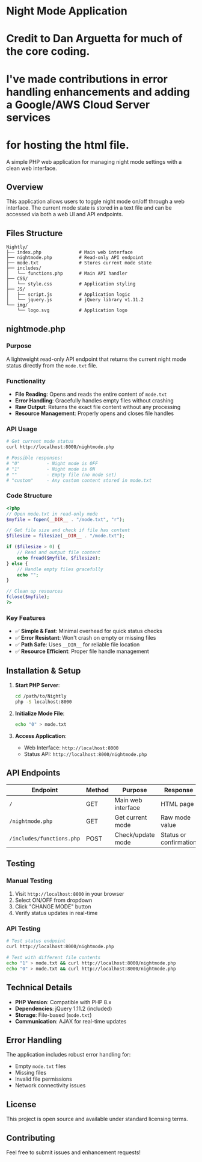 # Night Mode Application
# Credit to Dan Arguetta for much of the core coding.
# I've made contributions in error handling enhancements and adding a Google/AWS Cloud Server services
# for hosting the html file.
A simple PHP web application for managing night mode settings with a clean web interface.

## Overview

This application allows users to toggle night mode on/off through a web interface. The current mode state is stored in a text file and can be accessed via both a web UI and API endpoints.

## Files Structure

```
Nightly/
├── index.php              # Main web interface
├── nightmode.php          # Read-only API endpoint
├── mode.txt               # Stores current mode state
├── includes/
│   └── functions.php      # Main API handler
├── CSS/
│   └── style.css          # Application styling
├── JS/
│   ├── script.js          # Application logic
│   └── jquery.js          # jQuery library v1.11.2
└── img/
    └── logo.svg           # Application logo
```

## nightmode.php

### Purpose
A lightweight read-only API endpoint that returns the current night mode status directly from the `mode.txt` file.

### Functionality
- **File Reading**: Opens and reads the entire content of `mode.txt`
- **Error Handling**: Gracefully handles empty files without crashing
- **Raw Output**: Returns the exact file content without any processing
- **Resource Management**: Properly opens and closes file handles

### API Usage

```bash
# Get current mode status
curl http://localhost:8000/nightmode.php

# Possible responses:
# "0"          - Night mode is OFF
# "1"          - Night mode is ON  
# ""           - Empty file (no mode set)
# "custom"     - Any custom content stored in mode.txt
```

### Code Structure

```php
<?php
// Open mode.txt in read-only mode
$myfile = fopen(__DIR__ . "/mode.txt", "r");

// Get file size and check if file has content
$filesize = filesize(__DIR__ . "/mode.txt");

if ($filesize > 0) {
    // Read and output file content
    echo fread($myfile, $filesize);
} else {
    // Handle empty files gracefully
    echo "";
}

// Clean up resources
fclose($myfile);
?>
```

### Key Features

- ✅ **Simple & Fast**: Minimal overhead for quick status checks
- ✅ **Error Resistant**: Won't crash on empty or missing files
- ✅ **Path Safe**: Uses `__DIR__` for reliable file location
- ✅ **Resource Efficient**: Proper file handle management

## Installation & Setup

1. **Start PHP Server**:
   ```bash
   cd /path/to/Nightly
   php -S localhost:8000
   ```

2. **Initialize Mode File**:
   ```bash
   echo "0" > mode.txt
   ```

3. **Access Application**:
   - Web Interface: `http://localhost:8000`
   - Status API: `http://localhost:8000/nightmode.php`

## API Endpoints

| Endpoint | Method | Purpose | Response |
|----------|--------|---------|----------|
| `/` | GET | Main web interface | HTML page |
| `/nightmode.php` | GET | Get current mode | Raw mode value |
| `/includes/functions.php` | POST | Check/update mode | Status or confirmation |

## Testing

### Manual Testing
1. Visit `http://localhost:8000` in your browser
2. Select ON/OFF from dropdown
3. Click "CHANGE MODE" button
4. Verify status updates in real-time

### API Testing
```bash
# Test status endpoint
curl http://localhost:8000/nightmode.php

# Test with different file contents
echo "1" > mode.txt && curl http://localhost:8000/nightmode.php
echo "0" > mode.txt && curl http://localhost:8000/nightmode.php
```

## Technical Details

- **PHP Version**: Compatible with PHP 8.x
- **Dependencies**: jQuery 1.11.2 (included)
- **Storage**: File-based (`mode.txt`)
- **Communication**: AJAX for real-time updates

## Error Handling

The application includes robust error handling for:
- Empty `mode.txt` files
- Missing files
- Invalid file permissions
- Network connectivity issues

## License

This project is open source and available under standard licensing terms.

## Contributing

Feel free to submit issues and enhancement requests!
